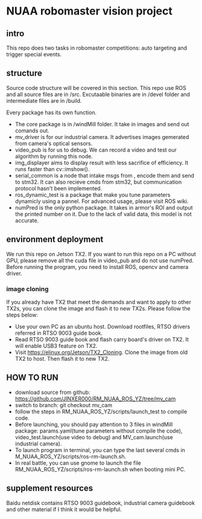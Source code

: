 # NUAA robomaster vision project
## intro
This repo does two tasks in robomaster competitions: auto targeting and trigger special events.

## structure
Source code structure will be covered in this section. This repo use ROS and all source files are in /src. Excutaable binaries are in  /devel
folder and intermediate files are in /build.

Every package has its own function.
- The core package is in /windMill folder. It take in images and send out comands
 out.
- mv_driver is for our industrial camera. It advertises images gemerated from camera's optical sensors.
- video_pub is for us to debug. We can record a video and test our algorithm by running this node.
- img_displayer aims to display result with less sacrifice of efficiency. It runs faster than cv::imshow().
- serial_common is a node that intake msgs from <windMill>, encode them and send to stm32. It can also recieve cmds from stm32, but communication protocol hasn't been implemented.
- ros_dynamic_test is a package that make you tune parameters dynamicly using a pannel. For advanced usage, please visit ROS wiki.
- numPred is the only python package. It takes in armor's ROI and output the printed number on it. Due to the lack of valid data, this model is not accurate.

## environment deployment
We run this repo on Jetson TX2. If you want to run this repo on a PC without GPU, please remove all the cuda file in video_pub and do not use numPred.
Before running the program, you need to install ROS, opencv and camera driver.
### image cloning
If you already have TX2 that meet the demands and want to apply to other TX2s, you can clone the image and flash it to new TX2s.
Please follow the steps below:
- Use your own PC as an ubuntu host. Download rootfiles, RTSO drivers referred in RTSO 9003 guide book.
- Read RTSO 9003 guide book and flash carry board's driver on TX2. It will enable USB3 feature on TX2.
- Visit https://elinux.org/Jetson/TX2_Cloning. Clone the image from old TX2 to host. Then flash it to new TX2.

## HOW TO RUN
- download source from github: https://github.com/JINXER000/RM_NUAA_ROS_YZ/tree/mv_cam
- switch to branch: git checkout mv_cam
- follow the steps in RM_NUAA_ROS_YZ/scripts/launch_test to compile code.
- Before launching, you should pay attention to 3 files in windMill package: params.yaml(tune parameters without compile the code),
video_test.launch(use video to debug) and MV_cam.launch(use industrial camera).
- To launch program in terminal, you can type the last several cmds in M_NUAA_ROS_YZ/scripts/ros-rm-launch.sh.
- In real battle, you can use gnome to launch the file  RM_NUAA_ROS_YZ/scripts/ros-rm-launch.sh when booting mini PC.

## supplement resources
Baidu netdisk contains RTSO 9003 guidebook, industrial camera guidebook and other material if I think it would be helpful.

